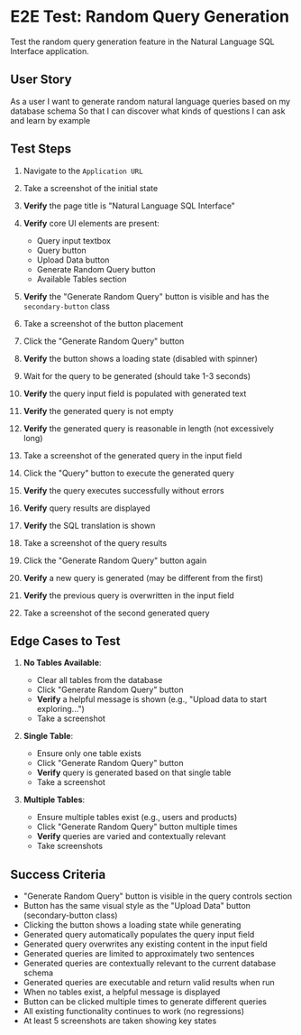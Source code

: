 # E2E Test: Random Query Generation

Test the random query generation feature in the Natural Language SQL Interface application.

## User Story

As a user
I want to generate random natural language queries based on my database schema
So that I can discover what kinds of questions I can ask and learn by example

## Test Steps

1. Navigate to the `Application URL`
2. Take a screenshot of the initial state
3. **Verify** the page title is "Natural Language SQL Interface"
4. **Verify** core UI elements are present:
   - Query input textbox
   - Query button
   - Upload Data button
   - Generate Random Query button
   - Available Tables section

5. **Verify** the "Generate Random Query" button is visible and has the `secondary-button` class
6. Take a screenshot of the button placement

7. Click the "Generate Random Query" button
8. **Verify** the button shows a loading state (disabled with spinner)
9. Wait for the query to be generated (should take 1-3 seconds)
10. **Verify** the query input field is populated with generated text
11. **Verify** the generated query is not empty
12. **Verify** the generated query is reasonable in length (not excessively long)
13. Take a screenshot of the generated query in the input field

14. Click the "Query" button to execute the generated query
15. **Verify** the query executes successfully without errors
16. **Verify** query results are displayed
17. **Verify** the SQL translation is shown
18. Take a screenshot of the query results

19. Click the "Generate Random Query" button again
20. **Verify** a new query is generated (may be different from the first)
21. **Verify** the previous query is overwritten in the input field
22. Take a screenshot of the second generated query

## Edge Cases to Test

1. **No Tables Available**:
   - Clear all tables from the database
   - Click "Generate Random Query" button
   - **Verify** a helpful message is shown (e.g., "Upload data to start exploring...")
   - Take a screenshot

2. **Single Table**:
   - Ensure only one table exists
   - Click "Generate Random Query" button
   - **Verify** query is generated based on that single table
   - Take a screenshot

3. **Multiple Tables**:
   - Ensure multiple tables exist (e.g., users and products)
   - Click "Generate Random Query" button multiple times
   - **Verify** queries are varied and contextually relevant
   - Take screenshots

## Success Criteria

- "Generate Random Query" button is visible in the query controls section
- Button has the same visual style as the "Upload Data" button (secondary-button class)
- Clicking the button shows a loading state while generating
- Generated query automatically populates the query input field
- Generated query overwrites any existing content in the input field
- Generated queries are limited to approximately two sentences
- Generated queries are contextually relevant to the current database schema
- Generated queries are executable and return valid results when run
- When no tables exist, a helpful message is displayed
- Button can be clicked multiple times to generate different queries
- All existing functionality continues to work (no regressions)
- At least 5 screenshots are taken showing key states
